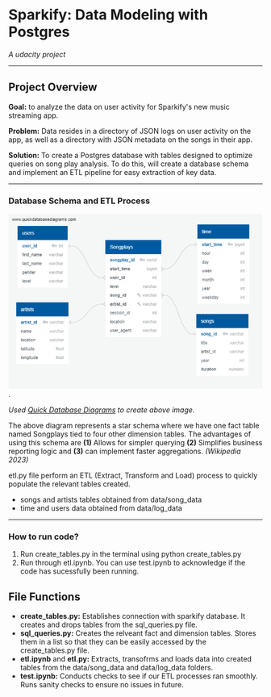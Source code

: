 # Sparkify: Data Modeling with Postgres
*A udacity project*
___
## Project Overview

**Goal:** to analyze the data on user activity for Sparkify's new music streaming app.

**Problem:** Data resides in a directory of JSON logs on user activity on the app, as well as a directory with JSON metadata on the songs in their app.

**Solution:** To create a Postgres database with tables designed to optimize queries on song play analysis. To do this, will create a database schema and implement an ETL pipeline for easy extraction of key data. 

___

### Database Schema and ETL Process

![Star Schema](imgs/ERD_Diagram.png).

*Used [Quick Database Diagrams](https://app.quickdatabasediagrams.com/#/d/xPzxH8) to create above image.* 

The above diagram represents a star schema where we have one fact table named Songplays tied to four other dimension tables. The advantages of using this schema are **(1)** Allows for simpler querying **(2)** Simplifies business reporting logic and **(3)** can implement faster aggregations. *(Wikipedia 2023)*

etl.py file perform an ETL (Extract, Transform and Load) process to quickly populate the relevant tables created. 

- songs and artists tables obtained from data/song_data
- time and users data obtained from data/log_data

___

### How to run code?

1. Run create_tables.py in the terminal using python create_tables.py
2. Run through etl.ipynb. You can use test.ipynb to acknowledge if the code has sucessfully been running. 

## File Functions

- **create_tables.py:** Establishes connection with sparkify database. It creates and drops tables from the sql_queries.py file. 
- **sql_queries.py:** Creates the relveant fact and dimension tables. Stores them in a list so that they can be easily accessed by the create_tables.py file. 
- **etl.ipynb** and **etl.py:** Extracts, transofrms and loads data into created tables from the data/song_data and data/log_data folders. 
- **test.ipynb:** Conducts checks to see if our ETL processes ran smoothly. Runs sanity checks to ensure no issues in future. 